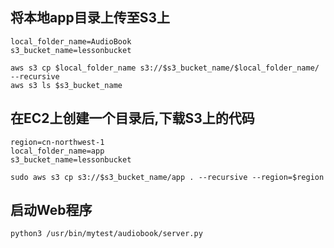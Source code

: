 ## 将本地app目录上传至S3上
```
local_folder_name=AudioBook
s3_bucket_name=lessonbucket
```
```
aws s3 cp $local_folder_name s3://$s3_bucket_name/$local_folder_name/ --recursive
aws s3 ls $s3_bucket_name
```
## 在EC2上创建一个目录后,下载S3上的代码
```
region=cn-northwest-1
local_folder_name=app
s3_bucket_name=lessonbucket
```
```
sudo aws s3 cp s3://$s3_bucket_name/app . --recursive --region=$region
```
## 启动Web程序
```
python3 /usr/bin/mytest/audiobook/server.py
```
